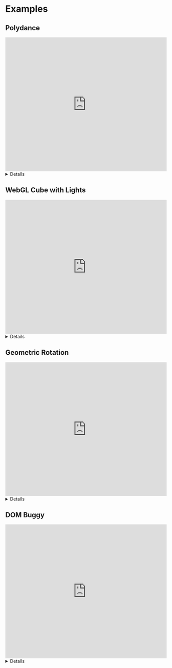 # Examples

## Polydance

<!-- #################################################################################################################################### -->

  <iframe height='418' scrolling='no' src='https://codepen.io/trusktr/embed/preview/EoVGge/?height=418&theme-id=light&default-tab=result&embed-version=2&editable=true' frameborder='no' allowtransparency='true' allowfullscreen='true' style='width: 100%;'></iframe>

  <details>

-   Presented at 3DWebFest 2017 in collaboration with [Anastasiia Vedernikova](https://vnastasia.myportfolio.com)
-   The 3D scene is defined with declarative HTML
-   The HTML is manipulated with [Vue.js](https://vuejs.org) ([see the source code](https://github.com/trusktr/trusktr.io/blob/master/meteor-app/client/imports/apps/polydance.vue))
-   Rendering: experimental WebGL (earlier version)

  </details>

## WebGL Cube with Lights

<!-- #################################################################################################################################### -->

  <iframe height='418' scrolling='no' src='https://codepen.io/trusktr/embed/preview/bYKXLd/?height=418&theme-id=light&default-tab=result&embed-version=2&editable=true' frameborder='no' allowtransparency='true' allowfullscreen='true' style='width: 100%;'></iframe>

  <details>

-   The 3D scene is defined with declarative HTML
-   Minimal JavaScript used for animation
-   Rendering: experimental WebGL

  </details>

## Geometric Rotation

<!-- #################################################################################################################################### -->

  <iframe height='418' scrolling='no' src='https://codepen.io/trusktr/embed/preview/JMOEJK/?height=418&theme-id=light&default-tab=result&embed-version=2&editable=true' frameborder='no' allowtransparency='true' allowfullscreen='true' style='width: 100%;'></iframe>

  <details>

-   The 3D scene is defined with declarative HTML
-   The HTML is manipulated with [React](https://facebook.github.io/react) ([see the source code](https://github.com/trusktr/trusktr.io/blob/master/meteor-app/client/imports/apps/geometricRotation.js))
-   Rendering: experimental WebGL (earlier version)

  </details>

## DOM Buggy

<!-- #################################################################################################################################### -->

  <iframe height='418' scrolling='no' src='https://codepen.io/trusktr/embed/preview/vpWgee/?height=418&theme-id=light&default-tab=result&embed-version=2&editable=true' frameborder='no' allowtransparency='true' allowfullscreen='true' style='width: 100%;'></iframe>

  <details>

-   The 3D scene is defined with declarative HTML
-   The HTML is manipulated with plain JS.
-   Rendering: CSS3D

  </details>
